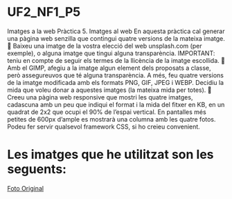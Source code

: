 # UF2_NF1_P5
Imatges a la web
Pràctica 5. Imatges al web
En aquesta pràctica cal generar una pàgina web senzilla que contingui quatre versions de la
mateixa imatge.
 Baixeu una imatge de la vostra elecció del web unsplash.com (per exemple), o alguna
imatge que tingui alguna transparència.
IMPORTANT: teniu en compte de seguir els termes de la llicència de la imatge escollida.
 Amb el GIMP, afegiu a la imatge algun element dels proposats a classe, però assegureuvos
que té alguna transparència. A més, feu quatre versions de la imatge modificada amb
els formats PNG, GIF, JPEG i WEBP. Decidiu la mida que voleu donar a aquestes
imatges (la mateixa mida per totes).
 Creeu una pàgina web responsive que mostri les quatre imatges, cadascuna amb un peu
que indiqui el format i la mida del fitxer en KB, en un quadrat de 2x2 que ocupi el 90% de
l’espai vertical. En pantalles més petites de 600px d’ample es mostrarà una columna amb
les quatre fotos.
Podeu fer servir qualsevol framework CSS, si ho creieu convenient.

# Les imatges que he utilitzat son les seguents:
[Foto Original](https://pixabay.com/photos/dollar-piece-of-money-1156662/)
